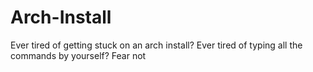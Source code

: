 # Arch-Install
Ever tired of getting stuck on an arch install? Ever tired of typing all the commands by yourself? Fear not
